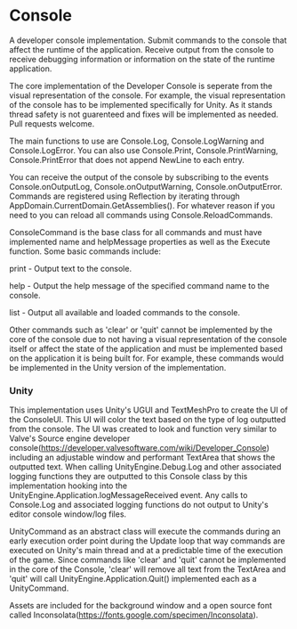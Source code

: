 # Console
A developer console implementation. Submit commands to the console that affect the runtime of the application. Receive output from the console to receive debugging information or information on the state of the runtime application.

The core implementation of the Developer Console is seperate from the visual representation of the console. For example, the visual representation of the console has to be implemented specifically for Unity. As it stands thread safety is not guarenteed and fixes will be implemented as needed. Pull requests welcome.

The main functions to use are Console.Log, Console.LogWarning and Console.LogError. You can also use Console.Print, Console.PrintWarning, Console.PrintError that does not append NewLine to each entry.

You can receive the output of the console by subscribing to the events Console.onOutputLog, Console.onOutputWarning, Console.onOutputError. Commands are registered using Reflection by iterating through AppDomain.CurrentDomain.GetAssemblies(). For whatever reason if you need to you can reload all commands using Console.ReloadCommands.

ConsoleCommand is the base class for all commands and must have implemented name and helpMessage properties as well as the Execute function. Some basic commands include:

print - Output text to the console.

help - Output the help message of the specified command name to the console.

list - Output all available and loaded commands to the console.

Other commands such as 'clear' or 'quit' cannot be implemented by the core of the console due to not having a visual representation of the console itself or affect the state of the application and must be implemented based on the application it is being built for. For example, these commands would be implemented in the Unity version of the implementation.

### Unity
This implementation uses Unity's UGUI and TextMeshPro to create the UI of the ConsoleUI. This UI will color the text based on the type of log outputted from the console. The UI was created to look and function very similar to Valve's Source engine developer console(https://developer.valvesoftware.com/wiki/Developer_Console) including an adjustable window and performant TextArea that shows the outputted text. When calling UnityEngine.Debug.Log and other associated logging functions they are outputted to this Console class by this implementation hooking into the UnityEngine.Application.logMessageReceived event. Any calls to Console.Log and associated logging functions do not output to Unity's editor console window/log files.

UnityCommand as an abstract class will execute the commands during an early execution order point during the Update loop that way commands are executed on Unity's main thread and at a predictable time of the execution of the game. Since commands like 'clear' and 'quit' cannot be implemented in the core of the Console, 'clear' will remove all text from the TextArea and 'quit' will call UnityEngine.Application.Quit() implemented each as a UnityCommand.

Assets are included for the background window and a open source font called Inconsolata(https://fonts.google.com/specimen/Inconsolata).
